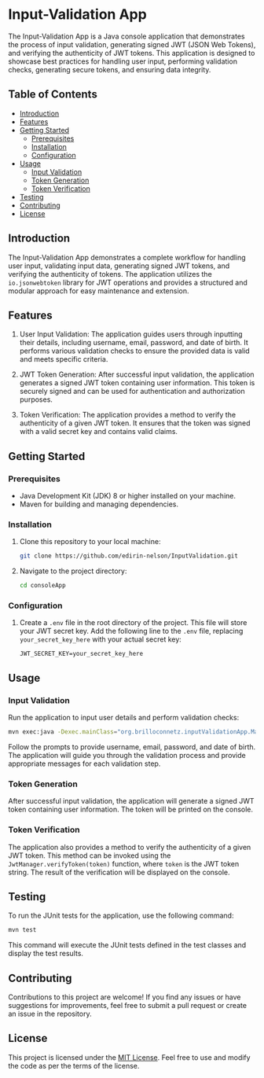 # Input-Validation App

The Input-Validation App is a Java console application that demonstrates the process of input validation, generating signed JWT (JSON Web Tokens), and verifying the authenticity of JWT tokens. This application is designed to showcase best practices for handling user input, performing validation checks, generating secure tokens, and ensuring data integrity.

## Table of Contents

- [Introduction](#introduction)
- [Features](#features)
- [Getting Started](#getting-started)
    - [Prerequisites](#prerequisites)
    - [Installation](#installation)
    - [Configuration](#configuration)
- [Usage](#usage)
    - [Input Validation](#input-validation)
    - [Token Generation](#token-generation)
    - [Token Verification](#token-verification)
- [Testing](#testing)
- [Contributing](#contributing)
- [License](#license)

## Introduction

The Input-Validation App demonstrates a complete workflow for handling user input, validating input data, generating signed JWT tokens, and verifying the authenticity of tokens. The application utilizes the `io.jsonwebtoken` library for JWT operations and provides a structured and modular approach for easy maintenance and extension.

## Features

1. User Input Validation: The application guides users through inputting their details, including username, email, password, and date of birth. It performs various validation checks to ensure the provided data is valid and meets specific criteria.

2. JWT Token Generation: After successful input validation, the application generates a signed JWT token containing user information. This token is securely signed and can be used for authentication and authorization purposes.

3. Token Verification: The application provides a method to verify the authenticity of a given JWT token. It ensures that the token was signed with a valid secret key and contains valid claims.

## Getting Started

### Prerequisites

- Java Development Kit (JDK) 8 or higher installed on your machine.
- Maven for building and managing dependencies.

### Installation

1. Clone this repository to your local machine:

   ```bash
   git clone https://github.com/edirin-nelson/InputValidation.git
   ```

2. Navigate to the project directory:

   ```bash
   cd consoleApp
   ```

### Configuration

1. Create a `.env` file in the root directory of the project. This file will store your JWT secret key. Add the following line to the `.env` file, replacing `your_secret_key_here` with your actual secret key:

   ```
   JWT_SECRET_KEY=your_secret_key_here
   ```

## Usage

### Input Validation

Run the application to input user details and perform validation checks:

```bash
mvn exec:java -Dexec.mainClass="org.brilloconnetz.inputValidationApp.Main"
```

Follow the prompts to provide username, email, password, and date of birth. The application will guide you through the validation process and provide appropriate messages for each validation step.

### Token Generation

After successful input validation, the application will generate a signed JWT token containing user information. The token will be printed on the console.

### Token Verification

The application also provides a method to verify the authenticity of a given JWT token. This method can be invoked using the `JwtManager.verifyToken(token)` function, where `token` is the JWT token string. The result of the verification will be displayed on the console.

## Testing

To run the JUnit tests for the application, use the following command:

```bash
mvn test
```

This command will execute the JUnit tests defined in the test classes and display the test results.

## Contributing

Contributions to this project are welcome! If you find any issues or have suggestions for improvements, feel free to submit a pull request or create an issue in the repository.

## License

This project is licensed under the [MIT License](LICENSE). Feel free to use and modify the code as per the terms of the license.